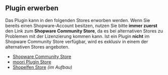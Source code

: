 ## Plugin erwerben

Das Plugin kann in den folgenden Stores erworben werden. Wenn Sie bereits einen Shopware-Account besitzen, nutzen Sie bitte **immer zuerst** den Link zum **Shopware Community Store**, da es bei alternativen Stores zu Problemen mit der Lizenzierung kommen kann. Ist ein Plugin **nicht** im Shopware Community Store verfügbar, wird es exklusiv in einem der alternativen Stores angeboten.

- [Shopware Community Store](https://store.shopware.com/de/search?search={var:repo_name})
- [moori Plugin Store](https://moori-plugin-store.com/{var:repo_name})
- [Shopelfen Store](https://www.shopelfen.de/) *(im Aufbau)*
